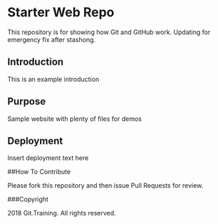 # Starter Web Repo

This repository is for showing how Git and GitHub work. Updating for emergency fix after stashong.

## Introduction

This is an example introduction

## Purpose

Sample website with plenty of files for demos

## Deployment

Insert deployment text here

##How To Contribute

Please fork this repository and then issue Pull Requests for review.

###Copyright

2018 Git.Training. All rights reserved.